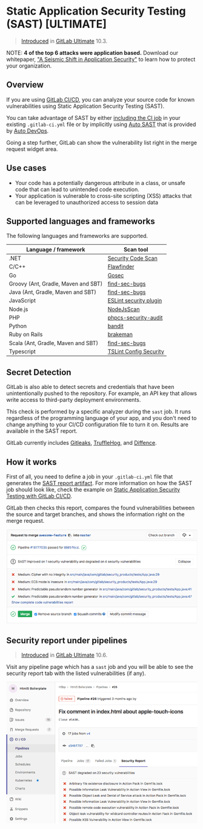 # Static Application Security Testing (SAST) **[ULTIMATE]**

> [Introduced](https://gitlab.com/gitlab-org/gitlab-ee/issues/3775)
in [GitLab Ultimate](https://about.gitlab.com/pricing/) 10.3.

NOTE: **4 of the top 6 attacks were application based.**
Download our whitepaper,
["A Seismic Shift in Application Security"](https://about.gitlab.com/resources/whitepaper-seismic-shift-application-security/)
to learn how to protect your organization.

## Overview

If you are using [GitLab CI/CD](../../../ci/README.md), you can analyze your source code for known
vulnerabilities using Static Application Security Testing (SAST).

You can take advantage of SAST by either [including the CI job](../../../ci/examples/sast.md) in
your existing `.gitlab-ci.yml` file or by implicitly using
[Auto SAST](../../../topics/autodevops/index.md#auto-sast-ultimate)
that is provided by [Auto DevOps](../../../topics/autodevops/index.md).

Going a step further, GitLab can show the vulnerability list right in the merge
request widget area.

## Use cases

- Your code has a potentially dangerous attribute in a class, or unsafe code
  that can lead to unintended code execution.
- Your application is vulnerable to cross-site scripting (XSS) attacks that can
  be leveraged to unauthorized access to session data

## Supported languages and frameworks

The following languages and frameworks are supported.

| Language / framework    | Scan tool                                                                              |
|-------------------------|----------------------------------------------------------------------------------------|
| .NET                    | [Security Code Scan](https://security-code-scan.github.io)                             |
| C/C++                   | [Flawfinder](https://www.dwheeler.com/flawfinder/)                                     |
| Go                      | [Gosec](https://github.com/securego/gosec)                                             |
| Groovy (Ant, Gradle, Maven and SBT) | [find-sec-bugs](https://find-sec-bugs.github.io/)                          |
| Java (Ant, Gradle, Maven and SBT) | [find-sec-bugs](https://find-sec-bugs.github.io/)                            |
| JavaScript              | [ESLint security plugin](https://github.com/nodesecurity/eslint-plugin-security)       |
| Node.js                 | [NodeJsScan](https://github.com/ajinabraham/NodeJsScan)                                |
| PHP                     | [phpcs-security-audit](https://github.com/FloeDesignTechnologies/phpcs-security-audit) |
| Python                  | [bandit](https://github.com/PyCQA/bandit)                                              |
| Ruby on Rails           | [brakeman](https://brakemanscanner.org)                                                |
| Scala (Ant, Gradle, Maven and SBT) | [find-sec-bugs](https://find-sec-bugs.github.io/)                           |
| Typescript              | [TSLint Config Security](https://github.com/webschik/tslint-config-security/)          |

## Secret Detection

GitLab is also able to detect secrets and credentials that have been unintentionally pushed to the repository.
For example, an API key that allows write access to third-party deployment environments.

This check is performed by a specific analyzer during the `sast` job. It runs regardless of the programming
language of your app, and you don't need to change anything to your
CI/CD configuration file to turn it on. Results are available in the SAST report.

GitLab currently includes [Gitleaks](https://github.com/zricethezav/gitleaks), [TruffleHog](https://github.com/dxa4481/truffleHog), and [Diffence](https://github.com/techjacker/diffence).

## How it works

First of all, you need to define a job in your `.gitlab-ci.yml` file that generates the
[SAST report artifact](../../../ci/yaml/README.md#artifactsreportssast-ultimate).
For more information on how the SAST job should look like, check the
example on [Static Application Security Testing with GitLab CI/CD](../../../ci/examples/sast.md).

GitLab then checks this report, compares the found vulnerabilities between the source and target
branches, and shows the information right on the merge request.

![SAST Widget](img/sast.png)

## Security report under pipelines

> [Introduced](https://gitlab.com/gitlab-org/gitlab-ee/issues/3776)
in [GitLab Ultimate](https://about.gitlab.com/pricing) 10.6.

Visit any pipeline page which has a `sast` job and you will be able to see
the security report tab with the listed vulnerabilities (if any).

![Security Report](img/security_report.png)
